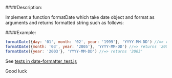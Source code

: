 ####Description:

Implement a function formatDate which take date object and format as arguments and returns formatted string such as follows:


####Example:

```js
formatDate({day: '01', month: '02', year: '1999'}, 'YYYY-MM-DD') //=> returns '1999-02-01'
formatDate({month: '03', year: '2005'}, 'YYYY-MM-DD') //=> returns '2005-03'
formatDate({year: '2003'}, 'YYYY-MM-DD') //=> returns '2003'
```

See [tests in date-formatter_test.js](https://github.com/ivanStraltsou/code-wars/blob/master/katas/date-formatter/date-formatter_test.js)

Good luck
